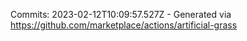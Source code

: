 Commits: 2023-02-12T10:09:57.527Z - Generated via https://github.com/marketplace/actions/artificial-grass
<br>

